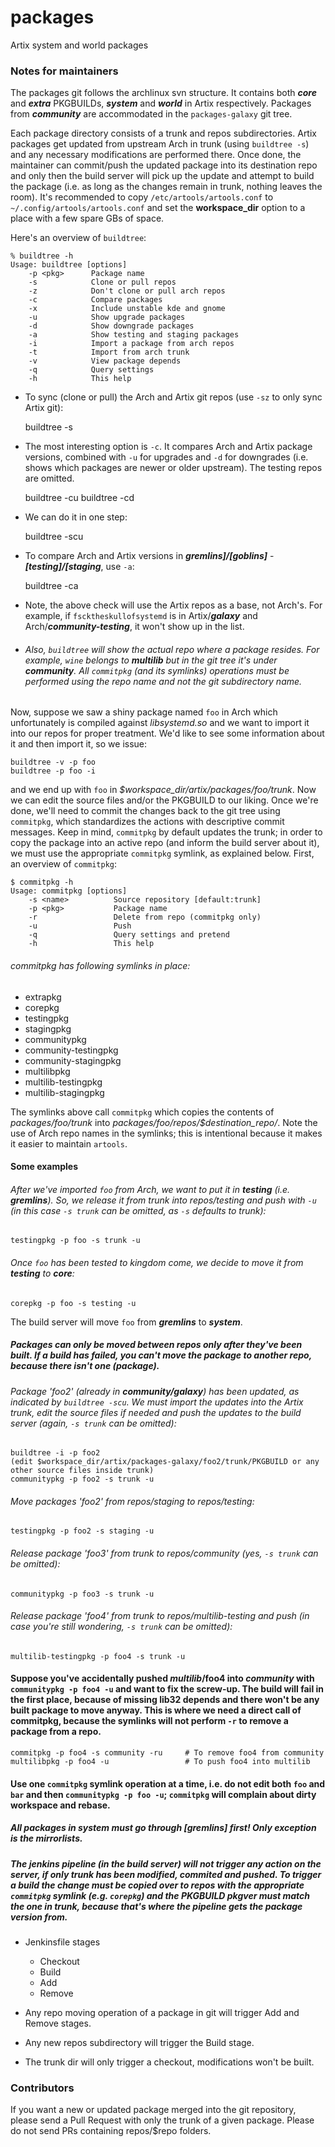 # packages
Artix system and world packages

### Notes for maintainers

The packages git follows the archlinux svn structure. It contains both **_core_** and **_extra_** PKGBUILDs, **_system_** and **_world_** in Artix respectively. Packages from **_community_** are accommodated in the `packages-galaxy` git tree.

Each package directory consists of a trunk and repos subdirectories. Artix packages get updated from upstream Arch in trunk (using `buildtree -s`) and any necessary modifications are performed there. Once done, the maintainer can commit/push the updated package into its destination repo and only then the build server will pick up the update and attempt to build the package (i.e. as long as the changes remain in trunk, nothing leaves the room). It's recommended to copy `/etc/artools/artools.conf` to `~/.config/artools/artools.conf` and set the **workspace_dir** option to a place with a few spare GBs of space.

Here's an overview of `buildtree`:
~~~
% buildtree -h
Usage: buildtree [options]
    -p <pkg>      Package name
    -s            Clone or pull repos
    -z            Don't clone or pull arch repos
    -c            Compare packages
    -x            Include unstable kde and gnome
    -u            Show upgrade packages
    -d            Show downgrade packages
    -a            Show testing and staging packages
    -i            Import a package from arch repos
    -t            Import from arch trunk
    -v            View package depends
    -q            Query settings
    -h            This help
~~~


* To sync (clone or pull) the Arch and Artix git repos (use `-sz` to only sync Artix git):

    buildtree -s

* The most interesting option is `-c`. It compares Arch and Artix package versions, combined with `-u` for upgrades and `-d` for downgrades (i.e. shows which packages are newer or older upstream). The testing repos are omitted.

    buildtree -cu
    buildtree -cd

* We can do it in one step:

    buildtree -scu

* To compare Arch and Artix versions in **_gremlins]/[goblins]_** - **_[testing]/[staging_**, use `-a`:

    buildtree -ca

* Note, the above check will use the Artix repos as a base, not Arch's. For example, if `fscktheskullofsystemd` is in Artix/**_galaxy_** and Arch/**_community-testing_**, it won't show up in the list.

* ###### Also, `buildtree` will show the actual repo where a package resides. For example, `wine` belongs to **_multilib_** but in the git tree it's under **_community_**. All `commitpkg` (and its symlinks) operations must be performed using the repo name and not the git subdirectory name.

Now, suppose we saw a shiny package named `foo` in Arch which unfortunately is compiled against _libsystemd.so_ and we want to import it into our repos for proper treatment. We'd like to see some information about it and then import it, so we issue:

    buildtree -v -p foo
    buildtree -p foo -i

and we end up with `foo` in _$workspace_dir/artix/packages/foo/trunk_. Now we can edit the source files and/or the PKGBUILD to our liking. Once we're done, we'll need to commit the changes back to the git tree using `commitpkg`, which standardizes the actions with descriptive commit messages. Keep in mind, `commitpkg` by default updates the trunk; in order to copy the package into an active repo (and inform the build server about it), we must use the appropriate `commitpkg` symlink, as explained below. First, an overview of `commitpkg`:

~~~
$ commitpkg -h
Usage: commitpkg [options]
    -s <name>          Source repository [default:trunk]
    -p <pkg>           Package name
    -r                 Delete from repo (commitpkg only)
    -u                 Push
    -q                 Query settings and pretend
    -h                 This help
~~~

###### commitpkg has following symlinks in place:

- extrapkg 
- corepkg 
- testingpkg 
- stagingpkg 
- communitypkg 
- community-testingpkg 
- community-stagingpkg 
- multilibpkg 
- multilib-testingpkg 
- multilib-stagingpkg

The symlinks above call `commitpkg` which copies the contents of _packages/foo/trunk_ into _packages/foo/repos/$destination_repo/_. Note the use of Arch repo names in the symlinks; this is intentional because it makes it easier to maintain `artools`.

#### Some examples

###### After we've imported `foo` from Arch, we want to put it in **_testing_** (i.e. **_gremlins_**). So, we release it from trunk into repos/testing and push with `-u` (in this case `-s trunk` can be omitted, as `-s` defaults to _trunk_):

    testingpkg -p foo -s trunk -u

###### Once `foo` has been tested to kingdom come, we decide to move it from **_testing_** to **_core_**:

    corepkg -p foo -s testing -u

The build server will move `foo` from **_gremlins_** to **_system_**.

##### Packages can only be moved between repos **_only_** after they've been built. If a build has failed, you can't move the package to another repo, because there isn't one (package).

###### Package 'foo2' (already in **_community/galaxy_**) has been updated, as indicated by `buildtree -scu`. We must import the updates into the Artix trunk, edit the source files if needed and push the updates to the build server (again, `-s trunk` can be omitted):

    buildtree -i -p foo2
    (edit $workspace_dir/artix/packages-galaxy/foo2/trunk/PKGBUILD or any other source files inside trunk)
    communitypkg -p foo2 -s trunk -u

###### Move packages 'foo2' from repos/staging to repos/testing:

    testingpkg -p foo2 -s staging -u

###### Release package 'foo3' from trunk to repos/community (yes, `-s trunk` can be omitted):

    communitypkg -p foo3 -s trunk -u

###### Release package 'foo4' from trunk to repos/multilib-testing and push (in case you're still wondering, `-s trunk` can be omitted):

    multilib-testingpkg -p foo4 -s trunk -u

#### Suppose you've accidentally pushed **_multilib_**/foo4 into **_community_** with `communitypkg -p foo4 -u` and want to fix the screw-up. The build will fail in the first place, because of missing lib32 depends and there won't be any built package to move anyway. This is where we need a direct call of commitpkg, because the symlinks will not perform `-r` to remove a package from a repo.

    commitpkg -p foo4 -s community -ru     # To remove foo4 from community
    multilibpkg -p foo4 -u                 # To push foo4 into multilib

#### Use one `commitpkg` symlink operation at a time, i.e. do not edit both ``foo`` and ``bar`` and then `communitypkg -p foo -u`; `commitpkg` will complain about dirty workspace and rebase.

##### All packages in **_system_** **must** go through **[gremlins]** first! Only exception is the mirrorlists.

##### The jenkins pipeline (in the build server) will not trigger any action on the server, if only trunk has been modified, commited and pushed. To trigger a build the change **must** be copied over to _repos_ with the appropriate `commitpkg` symlink (e.g. `corepkg`) and the PKGBUILD pkgver must match the one in trunk, because that's where the pipeline gets the package version from.

* Jenkinsfile stages
    * Checkout
    * Build
    * Add
    * Remove

* Any repo moving operation of a package in git will trigger Add and Remove stages.
* Any new repos subdirectory will trigger the Build stage.
* The trunk dir will only trigger a checkout, modifications won't be built.

### Contributors

If you want a new or updated package merged into the git repository, please send a Pull Request with only the trunk of a given package. Please do not send PRs containing repos/$repo folders.
